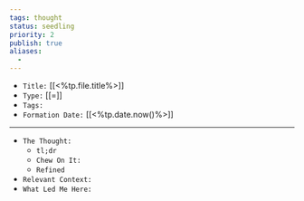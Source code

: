 ```yaml
---
tags: thought
status: seedling
priority: 2
publish: true
aliases:
  - 
---
```


- `Title:` [[<%tp.file.title%>]]
- `Type:` [[=]]
- `Tags:` 
- `Formation Date:` [[<%tp.date.now()%>]]

---

- `The Thought:`
	- `tl;dr`
	- `Chew On It:`
	- `Refined`
- `Relevant Context:`
- `What Led Me Here:`